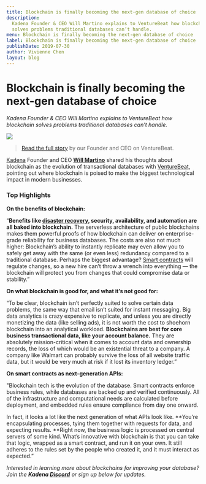 ```yaml
---
title: Blockchain is finally becoming the next-gen database of choice
description:
  Kadena Founder & CEO Will Martino explains to VentureBeat how blockchain
  solves problems traditional databases can’t handle.
menu: Blockchain is finally becoming the next-gen database of choice
label: Blockchain is finally becoming the next-gen database of choice
publishDate: 2019-07-30
author: Vivienne Chen
layout: blog
---
```


# Blockchain is finally becoming the next-gen database of choice

_Kadena Founder & CEO Will Martino explains to VentureBeat how blockchain solves
problems traditional databases can’t handle._

![](/assets/blog/1_GCVD8d-ZZLRIVcVJSQTRIQ.webp)

> [Read the full story](https://venturebeat.com/2019/07/27/blockchain-is-finally-becoming-the-next-gen-database-of-choice/)
> by our Founder and CEO on VentureBeat.

[Kadena](http://kadena.io) Founder and CEO
**[Will Martino](http://twitter.com/_wjmartino_)** shared his thoughts about
blockchain as the evolution of transactional databases with
[VentureBeat](https://venturebeat.com/2019/07/27/blockchain-is-finally-becoming-the-next-gen-database-of-choice/),
pointing out where blockchain is poised to make the biggest technological impact
in modern businesses.

### Top Highlights

**On the benefits of blockchain:**

“**Benefits like
[disaster recovery](https://venturebeat.com/2019/05/30/ownbackup-raises-23-25-million-for-data-backup-and-restore-services/),
security, availability, and automation are all baked into blockchain.** The
serverless architecture of public blockchains makes them powerful proofs of how
blockchain can deliver on enterprise-grade reliability for business databases.
The costs are also not much higher: Blockchain’s ability to instantly replicate
may even allow you to safely get away with the same (or even less) redundancy
compared to a traditional database. Perhaps the biggest advantage?
[Smart contracts](https://venturebeat.com/2018/02/18/as-smart-contracts-get-smarter-the-rules-of-development-will-change/)
will regulate changes, so a new hire can’t throw a wrench into everything — the
blockchain will protect you from changes that could compromise data or
stability.”

**On what blockchain is good for, and what it’s not good for:**

“To be clear, blockchain isn’t perfectly suited to solve certain data problems,
the same way that email isn’t suited for instant messaging. Big data analytics
is crazy expensive to replicate, and unless you are directly monetizing the data
(like selling ads), it is not worth the cost to shoehorn blockchain into an
analytical workload. **Blockchains are best for core business transactional
data, like your account balance.** They are absolutely mission-critical when it
comes to account data and ownership records, the loss of which would be an
existential threat to a company. A company like Walmart can probably survive the
loss of all website traffic data, but it would be very much at risk if it lost
its inventory ledger.”

**On smart contracts as next-generation APIs:**

"Blockchain tech is the evolution of the database. Smart contracts enforce
business rules, while databases are backed up and verified continuously. All of
the infrastructure and computational needs are calculated before deployment, and
embedded rules ensure compliance from day one onward.

In fact, it looks a lot like the next generation of what APIs look like.
**You’re encapsulating processes, tying them together with requests for data,
and expecting results. **Right now, the business logic is processed on central
servers of some kind. What’s innovative with blockchain is that you can take
that logic, wrapped as a smart contract, and run it on your own. It still
adheres to the rules set by the people who created it, and it must interact as
expected.”

_Interested in learning more about blockchains for improving your database? Join
the **Kadena [Discord](http://discord.io/kadena)** or sign up below for
updates._
